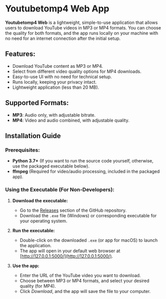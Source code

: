 # Youtubetomp4 Web App

**Youtubetomp4 Web** is a lightweight, simple-to-use application that allows users to download YouTube videos in MP3 or MP4 formats. You can choose the quality for both formats, and the app runs locally on your machine with no need for an internet connection after the initial setup.

## Features:
- Download YouTube content as MP3 or MP4.
- Select from different video quality options for MP4 downloads.
- Easy-to-use UI with no need for technical setup.
- Runs locally, keeping your privacy intact.
- Lightweight application (less than 20 MB).

## Supported Formats:
- **MP3**: Audio only, with adjustable bitrate.
- **MP4**: Video and audio combined, with adjustable quality.

## Installation Guide

### Prerequisites:
- **Python 3.7+** (If you want to run the source code yourself, otherwise, use the packaged executable below).
- **ffmpeg** (Required for video/audio processing, included in the packaged app).

### Using the Executable (For Non-Developers):
1. **Download the executable:**
   - Go to the [Releases](https://github.com/your-username/Youtubetomp4-Web/releases) section of the GitHub repository.
   - Download the `.exe` file (Windows) or corresponding executable for your operating system.

2. **Run the executable:**
   - Double-click on the downloaded `.exe` (or app for macOS) to launch the application.
   - The app will open in your default web browser at [http://127.0.0.1:5000/](http://127.0.0.1:5000/).

3. **Use the app:**
   - Enter the URL of the YouTube video you want to download.
   - Choose between MP3 or MP4 formats, and select your desired quality (for MP4).
   - Click *Download*, and the app will save the file to your computer.
